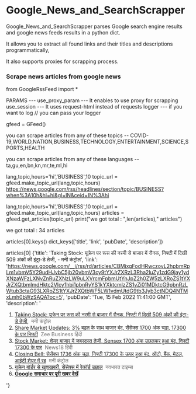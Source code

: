 # Google_News_and_SearchScrapper

Google_News_and_SearchScrapper parses Google search engine results and google news feeds results in a python dict.

It allows you to extract all found links and their titles and descriptions programmatically,

It also supports proxies for scrapping process.


### Scrape news articles from google news

from GoogleRssFeed import *

PARAMS ---
use_proxy_param --- It enables to use proxy for scrapping
use_session     --- It uses request-html instead of requests
logger          --- if you want to log // you can pass your logger

gfeed = GFeed()

you can scrape articles from any of these topics -- 
COVID-19,WORLD,NATION,BUSINESS,TECHNOLOGY,ENTERTAINMENT,SCIENCE,SPORTS,HEALTH

you can scrape articles from any of these languages -- 
ta,gu,en,bn,kn,mr,te,ml,hi


lang,topic,hours='hi','BUSINESS',10
topic_url = gfeed.make_topic_url(lang,topic,hours)
https://news.google.com/rss/headlines/section/topic/BUSINESS?when%3A10h&hl=hi&gl=IN&ceid=IN%3Ahi

lang,topic,hours='hi','BUSINESS',10
topic_url = gfeed.make_topic_url(lang,topic,hours)
articles = gfeed.get_articles(topic_url)
print("we got total : ",len(articles)," articles")

we got total :  34  articles

articles[0].keys()
dict_keys(['title', 'link', 'pubDate', 'description'])

articles[0]
{'title': 'Taking Stock: यूक्रेन पर रूस की नरमी से बाजार में रौनक, निफ्टी में दिखी 509 अंकों की इंट्रा-डे तेजी, - मनी कंट्रोल',
 'link': 'https://news.google.com/__i/rss/rd/articles/CBMixgFodHRwczovL2hpbmRpLm1vbmV5Y29udHJvbC5jb20vbmV3cy9tYXJrZXRzL3Rha2luZy1zdG9jay1ydXNzaWFzLXNvZnRuZXNzLW9uLXVrcmFpbmUtYnJpZ2h0ZW5zLXRoZS1tYXJrZXQtbmlmdHktc2Vlcy1hbi1pbnRyYS1kYXktcmlzZS1vZi01MDktcG9pbnRzLWtub3ctaG93LXRoZS1tYXJrZXQtbWF5LW1vdmUtdG9tb3Jyb3ctNDQ4NTMxLmh0bWzSAQA?oc=5',
 'pubDate': 'Tue, 15 Feb 2022 11:41:00 GMT',
 'description': '<ol><li><a href="https://news.google.com/__i/rss/rd/articles/CBMixgFodHRwczovL2hpbmRpLm1vbmV5Y29udHJvbC5jb20vbmV3cy9tYXJrZXRzL3Rha2luZy1zdG9jay1ydXNzaWFzLXNvZnRuZXNzLW9uLXVrcmFpbmUtYnJpZ2h0ZW5zLXRoZS1tYXJrZXQtbmlmdHktc2Vlcy1hbi1pbnRyYS1kYXktcmlzZS1vZi01MDktcG9pbnRzLWtub3ctaG93LXRoZS1tYXJrZXQtbWF5LW1vdmUtdG9tb3Jyb3ctNDQ4NTMxLmh0bWzSAQA?oc=5" target="_blank">Taking Stock: यूक्रेन पर रूस की नरमी से बाजार में रौनक, निफ्टी में दिखी 509 अंकों की इंट्रा-डे तेजी,</a>&nbsp;&nbsp;<font color="#6f6f6f">मनी कंट्रोल</font></li><li><a href="https://news.google.com/__i/rss/rd/articles/CBMipgFodHRwczovL3d3dy56ZWViaXouY29tL2hpbmRpL3N0b2NrLW1hcmtldHMvbGl2ZS11cGRhdGVzLXN0b2NrLW1hcmtldC1saXZlLW9uLTE1LWZlYnJ1YXJ5LWRvdy1qb25lcy1zZ3gtbmlmdHktbmFzZGFxLWdsb2JhbC1tYXJrZXQtdHJlbmRzLWFuZC1hc2lhbi1tYXJrZXQtdXBkYXRlLTc0NDUx0gEA?oc=5" target="_blank">Share Market Updates: 3% बढ़त के साथ बाजार बंद, सेंसेक्स 1700 अंक चढ़ा, 17300 के पार निफ्टी</a>&nbsp;&nbsp;<font color="#6f6f6f">Zee Business हिंदी</font></li><li><a href="https://news.google.com/__i/rss/rd/articles/CBMie2h0dHBzOi8vaGluZGkubmV3czE4LmNvbS9uZXdzL2J1c2luZXNzL3N0b2NrLW1hcmtldC1jbG9zaW5nLXNlbnNleC1qdW1wZWQtYnktMTcwMC1wb2ludHMtbmlmdHktYWxzby1yaXNlcy1zYW1wLTQwMTE5NTcuaHRtbNIBAA?oc=5" target="_blank">Stock Market: शेयर बाजार में जबरदस्त तेजी, Sensex 1700 अंक उछलकर हुआ बंद, निफ्टी 17300 के पार</a>&nbsp;&nbsp;<font color="#6f6f6f">News18 हिंदी</font></li><li><a href="https://news.google.com/__i/rss/rd/articles/CBMipwFodHRwczovL2hpbmRpLm1vbmV5Y29udHJvbC5jb20vbmV3cy9vcGluaW9uL3NoYXJlLW1hcmtldC1saXZlLXVwZGF0ZXMtc3RvY2stbWFya2V0LXRvZGF5LWZlYi0xNS1sYXRlc3QtbmV3cy1ic2UtbnNlLXNlbnNleC1uaWZ0eS1jb3JvbmF2aXJ1cy1yaWwtY2lwbGEtYmhlbC00NDcxOTEuaHRtbNIBAA?oc=5" target="_blank">Closing Bell: सेसेंक्स 1736 अंक चढ़ा, निफ्टी 17300 के ऊपर हुआ बंद, ऑटो, बैंक, मेटल, आईटी शेयर में रह</a>&nbsp;&nbsp;<font color="#6f6f6f">मनी कंट्रोल</font></li><li><a href="https://news.google.com/__i/rss/rd/articles/CBMilQFodHRwczovL25hdmJoYXJhdHRpbWVzLmluZGlhdGltZXMuY29tL25hdmJoYXJhdGdvbGQvZWNvbm9teS9zaGFyZS1tYXJrZXQtbmV3cy11cGRhdGVzLWp1bXAtaW4tc2Vuc2V4LW5zZS1ic2Utc3RvY2stbWFya2V0LWluLWhpbmRpL3N0b3J5Lzg5NTk1NjgxLmNtc9IBAA?oc=5" target="_blank">यूक्रेन बॉर्डर से खुशखबरी, सेंसेक्स में रेकॉर्ड उछाल</a>&nbsp;&nbsp;<font color="#6f6f6f">नवभारत टाइम्स</font></li><li><strong><a href="https://news.google.com/stories/CAAqNggKIjBDQklTSGpvSmMzUnZjbmt0TXpZd1NoRUtEd2lqcDdqckJCRS1oVlRHdzlSMU95Z0FQAQ?oc=5" target="_blank">Google समाचार पर पूरी खबर देखें</a></strong></li></ol>'}
